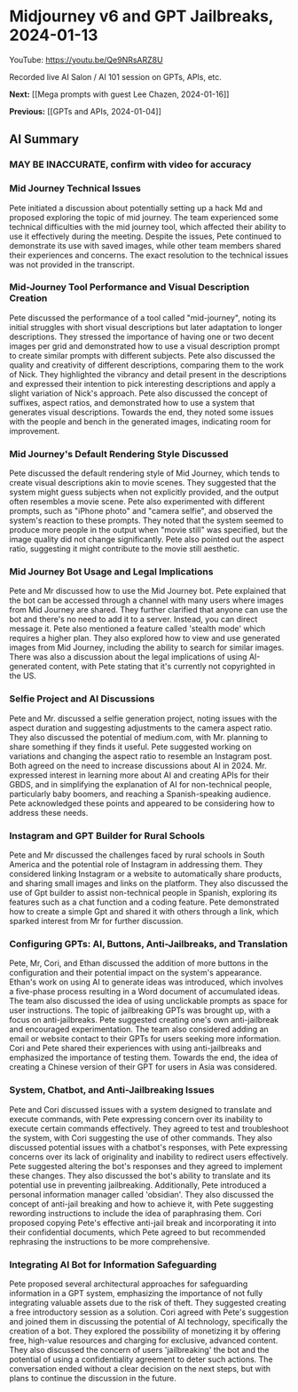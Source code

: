 # Midjourney v6 and GPT Jailbreaks, 2024-01-13

YouTube: <https://youtu.be/Qe9NRsARZ8U>

Recorded live AI Salon / AI 101 session on GPTs, APIs, etc.

**Next:** [[Mega prompts with guest Lee Chazen, 2024-01-16]]

**Previous:** [[GPTs and APIs, 2024-01-04]]

## AI Summary 

### MAY BE INACCURATE, confirm with video for accuracy

### Mid Journey  Technical Issues

Pete initiated a discussion about potentially setting up a hack Md and proposed exploring the topic of mid journey. The team experienced some technical difficulties with the mid journey tool, which affected their ability to use it effectively during the meeting. Despite the issues, Pete continued to demonstrate its use with saved images, while other team members shared their experiences and concerns. The exact resolution to the technical issues was not provided in the transcript.

### Mid-Journey Tool Performance and Visual Description Creation

Pete discussed the performance of a tool called "mid-journey", noting its initial struggles with short visual descriptions but later adaptation to longer descriptions. They stressed the importance of having one or two decent images per grid and demonstrated how to use a visual description prompt to create similar prompts with different subjects. Pete also discussed the quality and creativity of different descriptions, comparing them to the work of Nick. They highlighted the vibrancy and detail present in the descriptions and expressed their intention to pick interesting descriptions and apply a slight variation of Nick's approach. Pete also discussed the concept of suffixes, aspect ratios, and demonstrated how to use a system that generates visual descriptions. Towards the end, they noted some issues with the people and bench in the generated images, indicating room for improvement.

### Mid Journey's Default Rendering Style Discussed

Pete discussed the default rendering style of Mid Journey, which tends to create visual descriptions akin to movie scenes. They suggested that the system might guess subjects when not explicitly provided, and the output often resembles a movie scene. Pete also experimented with different prompts, such as "iPhone photo" and "camera selfie", and observed the system's reaction to these prompts. They noted that the system seemed to produce more people in the output when "movie still" was specified, but the image quality did not change significantly. Pete also pointed out the aspect ratio, suggesting it might contribute to the movie still aesthetic.

### Mid Journey Bot Usage and Legal Implications

Pete and Mr discussed how to use the Mid Journey bot. Pete explained that the bot can be accessed through a channel with many users where images from Mid Journey are shared. They further clarified that anyone can use the bot and there's no need to add it to a server. Instead, you can direct message it. Pete also mentioned a feature called 'stealth mode' which requires a higher plan. They also explored how to view and use generated images from Mid Journey, including the ability to search for similar images. There was also a discussion about the legal implications of using AI-generated content, with Pete stating that it's currently not copyrighted in the US.

### Selfie Project and AI Discussions

Pete and Mr. discussed a selfie generation project, noting issues with the aspect duration and suggesting adjustments to the camera aspect ratio. They also discussed the potential of medium.com, with Mr. planning to share something if they finds it useful. Pete suggested working on variations and changing the aspect ratio to resemble an Instagram post. Both agreed on the need to increase discussions about AI in 2024. Mr. expressed interest in learning more about AI and creating APIs for their GBDS, and in simplifying the explanation of AI for non-technical people, particularly baby boomers, and reaching a Spanish-speaking audience. Pete acknowledged these points and appeared to be considering how to address these needs.

### Instagram and GPT Builder for Rural Schools

Pete and Mr discussed the challenges faced by rural schools in South America and the potential role of Instagram in addressing them. They considered linking Instagram or a website to automatically share products, and sharing small images and links on the platform. They also discussed the use of Gpt builder to assist non-technical people in Spanish, exploring its features such as a chat function and a coding feature. Pete demonstrated how to create a simple Gpt and shared it with others through a link, which sparked interest from Mr for further discussion.

### Configuring GPTs: AI, Buttons, Anti-Jailbreaks, and Translation

Pete, Mr, Cori, and Ethan discussed the addition of more buttons in the configuration and their potential impact on the system's appearance. Ethan's work on using AI to generate ideas was introduced, which involves a five-phase process resulting in a Word document of accumulated ideas. The team also discussed the idea of using unclickable prompts as space for user instructions. The topic of jailbreaking GPTs was brought up, with a focus on anti-jailbreaks. Pete suggested creating one's own anti-jailbreak and encouraged experimentation. The team also considered adding an email or website contact to their GPTs for users seeking more information. Cori and Pete shared their experiences with using anti-jailbreaks and emphasized the importance of testing them. Towards the end, the idea of creating a Chinese version of their GPT for users in Asia was considered.

### System, Chatbot, and Anti-Jailbreaking Issues

Pete and Cori discussed issues with a system designed to translate and execute commands, with Pete expressing concern over its inability to execute certain commands effectively. They agreed to test and troubleshoot the system, with Cori suggesting the use of other commands. They also discussed potential issues with a chatbot's responses, with Pete expressing concerns over its lack of originality and inability to redirect users effectively. Pete suggested altering the bot's responses and they agreed to implement these changes. They also discussed the bot's ability to translate and its potential use in preventing jailbreaking. Additionally, Pete introduced a personal information manager called 'obsidian'. They also discussed the concept of anti-jail breaking and how to achieve it, with Pete suggesting rewording instructions to include the idea of paraphrasing them. Cori proposed copying Pete's effective anti-jail break and incorporating it into their confidential documents, which Pete agreed to but recommended rephrasing the instructions to be more comprehensive.

### Integrating AI Bot for Information Safeguarding

Pete proposed several architectural approaches for safeguarding information in a GPT system, emphasizing the importance of not fully integrating valuable assets due to the risk of theft. They suggested creating a free introductory session as a solution. Cori agreed with Pete's suggestion and joined them in discussing the potential of AI technology, specifically the creation of a bot. They explored the possibility of monetizing it by offering free, high-value resources and charging for exclusive, advanced content. They also discussed the concern of users 'jailbreaking' the bot and the potential of using a confidentiality agreement to deter such actions. The conversation ended without a clear decision on the next steps, but with plans to continue the discussion in the future.

